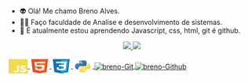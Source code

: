 -  👽 Olá! Me chamo Breno Alves.
 - 👨‍🎓 Faço faculdade de Analise e desenvolvimento de sistemas.
 - 🤖 É atualmente estou aprendendo Javascript, css, html, git é github. 

<div align="center">
  <a href="https://github.com/breno-alv">
  <img height="180em" src="https://github-readme-stats.vercel.app/api?username=breno-alv&show_icons=true&theme=dark&include_all_commits=true&count_private=true"/>
  <img height="180em" src="https://github-readme-stats.vercel.app/api/top-langs/?username=breno-alv&layout=compact&langs_count=7&theme=dark"/>
</div>
  
  <div style="display: inline_block"><br>
  <img align="center" alt="breno-Js" height="30" width="40" src="https://raw.githubusercontent.com/devicons/devicon/master/icons/javascript/javascript-plain.svg">
  <img align="center" alt="breno-HTML" height="30" width="40" src="https://raw.githubusercontent.com/devicons/devicon/master/icons/html5/html5-original.svg">
  <img align="center" alt="breno-CSS" height="30" width="40" src="https://raw.githubusercontent.com/devicons/devicon/master/icons/css3/css3-original.svg">
  <img align="center" alt="breno-Python" height="30" width="40" src="https://raw.githubusercontent.com/devicons/devicon/master/icons/python/python-original.svg">
  <img align="center" alt="breno-Git" height="30" width="40" src="https://cdn.jsdelivr.net/gh/devicons/devicon/icons/git/git-original.svg"/>
  <img align="center" alt="breno-Github" height="30" width="40" src="https://cdn.jsdelivr.net/gh/devicons/devicon/icons/github/github-original.svg"/>


</div>

